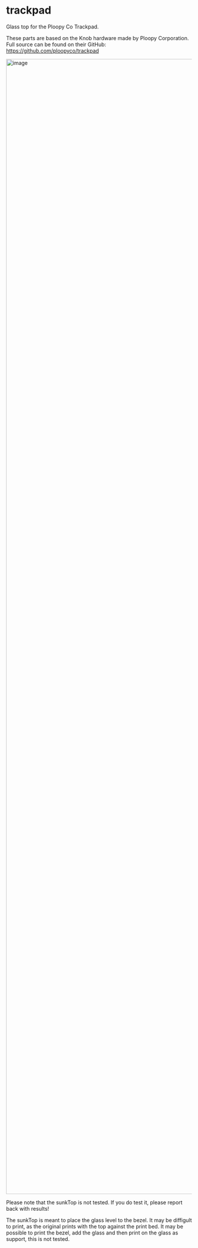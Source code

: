# trackpad
Glass top for the Ploopy Co Trackpad.  

These parts are based on the Knob hardware made by Ploopy Corporation. Full source can be found on their GitHub: https://github.com/ploopyco/trackpad

<img width="4080" height="3072" alt="image" src="https://github.com/user-attachments/assets/35f2a1be-3f9b-41ac-b1e6-b42296d3b469" />


Please note that the sunkTop is not tested. If you do test it, please report back with results!

The sunkTop is meant to place the glass level to the bezel. It may be diffigult to print, as the original prints with the top against the print bed. It may be possible to print the bezel, add the glass and then print on the glass as support, this is not tested.


